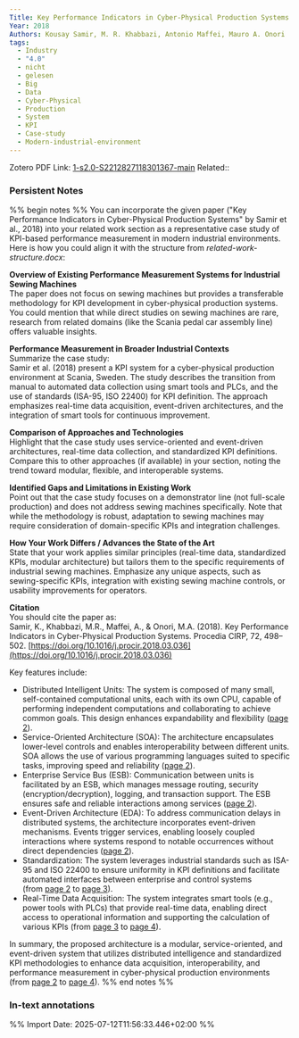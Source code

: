 ```yaml
---
Title: Key Performance Indicators in Cyber-Physical Production Systems
Year: 2018
Authors: Kousay Samir, M. R. Khabbazi, Antonio Maffei, Mauro A. Onori
tags:
  - Industry
  - "4.0"
  - nicht
  - gelesen
  - Big
  - Data
  - Cyber-Physical
  - Production
  - System
  - KPI
  - Case-study
  - Modern-industrial-environment
---
```

Zotero PDF Link: [1-s2.0-S2212827118301367-main](zotero://select/library/items/7CBCV645) 
Related::  

### Persistent Notes 
%% begin notes %% 
You can incorporate the given paper ("Key Performance Indicators in Cyber-Physical Production Systems" by Samir et al., 2018) into your related work section as a representative case study of KPI-based performance measurement in modern industrial environments. Here is how you could align it with the structure from _related-work-structure.docx_:

**Overview of Existing Performance Measurement Systems for Industrial Sewing Machines**  
The paper does not focus on sewing machines but provides a transferable methodology for KPI development in cyber-physical production systems. You could mention that while direct studies on sewing machines are rare, research from related domains (like the Scania pedal car assembly line) offers valuable insights.

**Performance Measurement in Broader Industrial Contexts**  
Summarize the case study:  
Samir et al. (2018) present a KPI system for a cyber-physical production environment at Scania, Sweden. The study describes the transition from manual to automated data collection using smart tools and PLCs, and the use of standards (ISA-95, ISO 22400) for KPI definition. The approach emphasizes real-time data acquisition, event-driven architectures, and the integration of smart tools for continuous improvement.

**Comparison of Approaches and Technologies**  
Highlight that the case study uses service-oriented and event-driven architectures, real-time data collection, and standardized KPI definitions. Compare this to other approaches (if available) in your section, noting the trend toward modular, flexible, and interoperable systems.

**Identified Gaps and Limitations in Existing Work**  
Point out that the case study focuses on a demonstrator line (not full-scale production) and does not address sewing machines specifically. Note that while the methodology is robust, adaptation to sewing machines may require consideration of domain-specific KPIs and integration challenges.

**How Your Work Differs / Advances the State of the Art**  
State that your work applies similar principles (real-time data, standardized KPIs, modular architecture) but tailors them to the specific requirements of industrial sewing machines. Emphasize any unique aspects, such as sewing-specific KPIs, integration with existing sewing machine controls, or usability improvements for operators.

**Citation**  
You should cite the paper as:  
Samir, K., Khabbazi, M.R., Maffei, A., & Onori, M.A. (2018). Key Performance Indicators in Cyber-Physical Production Systems. Procedia CIRP, 72, 498–502. [https://doi.org/10.1016/j.procir.2018.03.036](https://doi.org/10.1016/j.procir.2018.03.036)

Key features include:

- Distributed Intelligent Units: The system is composed of many small, self-contained computational units, each with its own CPU, capable of performing independent computations and collaborating to achieve common goals. This design enhances expandability and flexibility ([page 2](da://viewer/djxsum3tckw35f3e/2)).
- Service-Oriented Architecture (SOA): The architecture encapsulates lower-level controls and enables interoperability between different units. SOA allows the use of various programming languages suited to specific tasks, improving speed and reliability ([page 2](da://viewer/djxsum3tckw35f3e/2)).
- Enterprise Service Bus (ESB): Communication between units is facilitated by an ESB, which manages message routing, security (encryption/decryption), logging, and transaction support. The ESB ensures safe and reliable interactions among services ([page 2](da://viewer/djxsum3tckw35f3e/2)).
- Event-Driven Architecture (EDA): To address communication delays in distributed systems, the architecture incorporates event-driven mechanisms. Events trigger services, enabling loosely coupled interactions where systems respond to notable occurrences without direct dependencies ([page 2](da://viewer/djxsum3tckw35f3e/2)).
- Standardization: The system leverages industrial standards such as ISA-95 and ISO 22400 to ensure uniformity in KPI definitions and facilitate automated interfaces between enterprise and control systems (from [page 2](da://viewer/djxsum3tckw35f3e/2) to [page 3](da://viewer/djxsum3tckw35f3e/3)).
- Real-Time Data Acquisition: The system integrates smart tools (e.g., power tools with PLCs) that provide real-time data, enabling direct access to operational information and supporting the calculation of various KPIs (from [page 3](da://viewer/djxsum3tckw35f3e/3) to [page 4](da://viewer/djxsum3tckw35f3e/4)).

In summary, the proposed architecture is a modular, service-oriented, and event-driven system that utilizes distributed intelligence and standardized KPI methodologies to enhance data acquisition, interoperability, and performance measurement in cyber-physical production environments (from [page 2](da://viewer/djxsum3tckw35f3e/2) to [page 4](da://viewer/djxsum3tckw35f3e/4)).
 %% end notes %% 

### In-text annotations 



%% Import Date: 2025-07-12T11:56:33.446+02:00 %%

